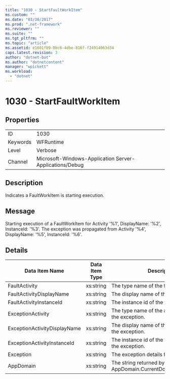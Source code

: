 ```yaml
---
title: "1030 - StartFaultWorkItem"
ms.custom: ""
ms.date: "03/30/2017"
ms.prod: ".net-framework"
ms.reviewer: ""
ms.suite: ""
ms.tgt_pltfrm: ""
ms.topic: "article"
ms.assetid: e1601fb9-0bc6-4dbe-816f-f24914063d34
caps.latest.revision: 3
author: "dotnet-bot"
ms.author: "dotnetcontent"
manager: "wpickett"
ms.workload: 
  - "dotnet"
---
```

# 1030 - StartFaultWorkItem
## Properties  

|||  
|-|-|  
|ID|1030|  
|Keywords|WFRuntime|  
|Level|Verbose|  
|Channel|Microsoft-Windows-Application Server-Applications/Debug|  

## Description  
 Indicates a FaultWorkItem is starting execution.  

## Message  
 Starting execution of a FaultWorkItem for Activity '%1', DisplayName: '%2', InstanceId: '%3'.  The exception was propagated from Activity '%4', DisplayName: '%5', InstanceId: '%6'.  

## Details  


|        Data Item Name        | Data Item Type |                         Description                          |
|------------------------------|----------------|--------------------------------------------------------------|
|        FaultActivity         |   xs:string    |             The type name of the fault activity.             |
|   FaultActivityDisplayName   |   xs:string    |           The display name of the fault activity.            |
|   FaultActivityInstanceId    |   xs:string    |            The instance id of the fault activity.            |
|      ExceptionActivity       |   xs:string    |   The type name of the activity that threw the exception.    |
| ExceptionActivityDisplayName |   xs:string    |  The display name of the activity that threw the exception.  |
| ExceptionActivityInstanceId  |   xs:string    |  The instance id of the activity that threw the exception.   |
|          Exception           |   xs:string    |           The exception details for the exception            |
|          AppDomain           |   xs:string    | The string returned by AppDomain.CurrentDomain.FriendlyName. |


